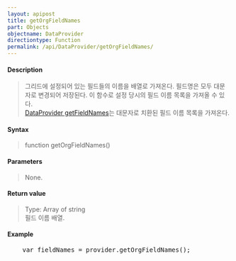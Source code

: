```yaml
---
layout: apipost
title: getOrgFieldNames
part: Objects
objectname: DataProvider
directiontype: Function
permalink: /api/DataProvider/getOrgFieldNames/
---
```



#### Description

> 그리드에 설정되어 있는 필드들의 이름을 배열로 가져온다. 필드명은 모두 대문자로 변경되어 저장된다. 이 함수로 설정 당시의 필드 이름 목록을 가져올 수 있다.  
>[DataProvider getFieldNames](/api/DataProvider/getFieldNames/)는 대문자로 치환된 필드 이름 목록을 가져온다.

#### Syntax

> function getOrgFieldNames()

#### Parameters

> None.

#### Return value

> Type: Array of string  
> 필드 이름 배열.

#### Example

<pre class="prettyprint">
    var fieldNames = provider.getOrgFieldNames();
</pre>



